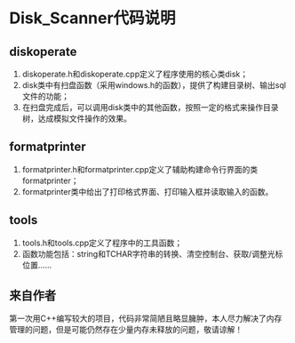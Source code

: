 # Disk_Scanner代码说明

## diskoperate

1. diskoperate.h和diskoperate.cpp定义了程序使用的核心类disk；
2. disk类中有扫盘函数（采用windows.h的函数），提供了构建目录树、输出sql文件的功能；
3. 在扫盘完成后，可以调用disk类中的其他函数，按照一定的格式来操作目录树，达成模拟文件操作的效果。

## formatprinter

1. formatprinter.h和formatprinter.cpp定义了辅助构建命令行界面的类formatprinter；
2. formatprinter类中给出了打印格式界面、打印输入框并读取输入的函数。

## tools

1. tools.h和tools.cpp定义了程序中的工具函数；
2. 函数功能包括：string和TCHAR字符串的转换、清空控制台、获取/调整光标位置……

## 来自作者

第一次用C++编写较大的项目，代码非常简陋且略显臃肿，本人尽力解决了内存管理的问题，但是可能仍然存在少量内存未释放的问题，敬请谅解！
